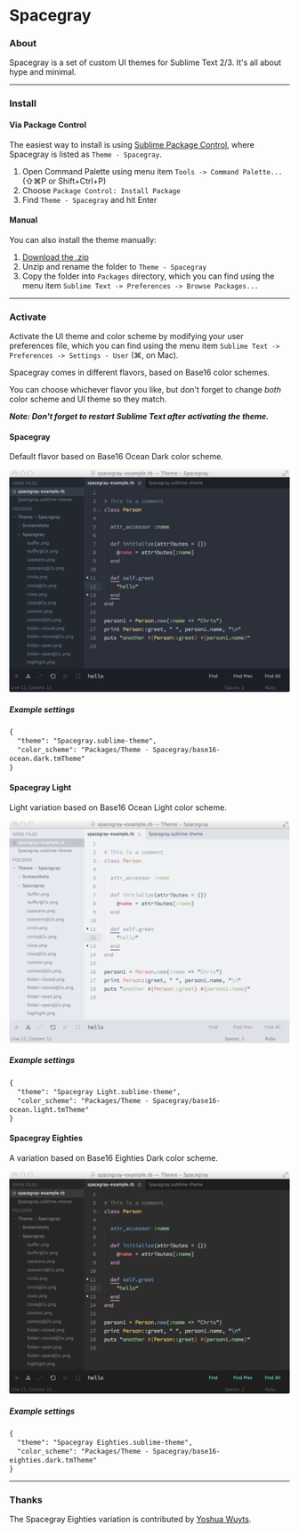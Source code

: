 # Spacegray

### About

Spacegray is a set of custom UI themes for Sublime Text 2/3. It's all about hype and minimal.

***

### Install

#### Via Package Control

The easiest way to install is using [Sublime Package Control](https://sublime.wbond.net), where Spacegray is listed as `Theme - Spacegray`.

1. Open Command Palette using menu item `Tools -> Command Palette...` (⇧⌘P or Shift+Ctrl+P)
2. Choose `Package Control: Install Package`
3. Find `Theme - Spacegray` and hit Enter

#### Manual

You can also install the theme manually:

1. [Download the .zip](https://github.com/kkga/spacegray/archive/master.zip)
2. Unzip and rename the folder to `Theme - Spacegray`
3. Copy the folder into `Packages` directory, which you can find using the menu item `Sublime Text -> Preferences -> Browse Packages...`

***

### Activate

Activate the UI theme and color scheme by modifying your user preferences file, which you can find using the menu item `Sublime Text -> Preferences -> Settings - User` (⌘, on Mac).

Spacegray comes in different flavors, based on Base16 color schemes.

You can choose whichever flavor you like, but don't forget to change *both* color scheme and UI theme so they match.

***Note: Don't forget to restart Sublime Text after activating the theme.***

#### Spacegray

Default flavor based on Base16 Ocean Dark color scheme.

![image](Screenshots/spacegray.png)

##### Example settings

```
{
  "theme": "Spacegray.sublime-theme",
  "color_scheme": "Packages/Theme - Spacegray/base16-ocean.dark.tmTheme"
}
```

#### Spacegray Light

Light variation based on Base16 Ocean Light color scheme.

![image](Screenshots/spacegray-light.png)

##### Example settings

```
{
  "theme": "Spacegray Light.sublime-theme",
  "color_scheme": "Packages/Theme - Spacegray/base16-ocean.light.tmTheme"
}
```

#### Spacegray Eighties

A variation based on Base16 Eighties Dark color scheme.

![image](Screenshots/spacegray-eighties.png)

##### Example settings

```
{
  "theme": "Spacegray Eighties.sublime-theme",
  "color_scheme": "Packages/Theme - Spacegray/base16-eighties.dark.tmTheme"
}
```

***

### Thanks

The Spacegray Eighties variation is contributed by [Yoshua Wuyts](https://github.com/yoshuawuyts).
